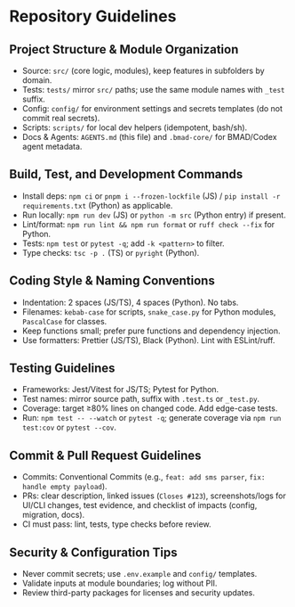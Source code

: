 # Repository Guidelines

## Project Structure & Module Organization
- Source: `src/` (core logic, modules), keep features in subfolders by domain.
- Tests: `tests/` mirror `src/` paths; use the same module names with `_test` suffix.
- Config: `config/` for environment settings and secrets templates (do not commit real secrets).
- Scripts: `scripts/` for local dev helpers (idempotent, bash/sh).
- Docs & Agents: `AGENTS.md` (this file) and `.bmad-core/` for BMAD/Codex agent metadata.

## Build, Test, and Development Commands
- Install deps: `npm ci` or `pnpm i --frozen-lockfile` (JS) / `pip install -r requirements.txt` (Python) as applicable.
- Run locally: `npm run dev` (JS) or `python -m src` (Python entry) if present.
- Lint/format: `npm run lint && npm run format` or `ruff check --fix` for Python.
- Tests: `npm test` or `pytest -q`; add `-k <pattern>` to filter.
- Type checks: `tsc -p .` (TS) or `pyright` (Python).

## Coding Style & Naming Conventions
- Indentation: 2 spaces (JS/TS), 4 spaces (Python). No tabs.
- Filenames: `kebab-case` for scripts, `snake_case.py` for Python modules, `PascalCase` for classes.
- Keep functions small; prefer pure functions and dependency injection.
- Use formatters: Prettier (JS/TS), Black (Python). Lint with ESLint/ruff.

## Testing Guidelines
- Frameworks: Jest/Vitest for JS/TS; Pytest for Python.
- Test names: mirror source path, suffix with `.test.ts` or `_test.py`.
- Coverage: target ≥80% lines on changed code. Add edge-case tests.
- Run: `npm test -- --watch` or `pytest -q`; generate coverage via `npm run test:cov` or `pytest --cov`.

## Commit & Pull Request Guidelines
- Commits: Conventional Commits (e.g., `feat: add sms parser`, `fix: handle empty payload`).
- PRs: clear description, linked issues (`Closes #123`), screenshots/logs for UI/CLI changes, test evidence, and checklist of impacts (config, migration, docs).
- CI must pass: lint, tests, type checks before review.

## Security & Configuration Tips
- Never commit secrets; use `.env.example` and `config/` templates.
- Validate inputs at module boundaries; log without PII.
- Review third-party packages for licenses and security updates.
